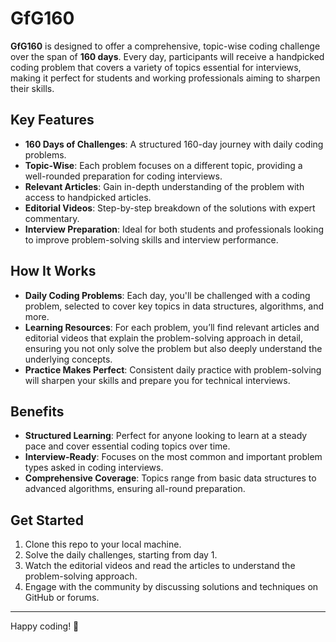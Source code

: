 # GfG160

**GfG160** is designed to offer a comprehensive, topic-wise coding challenge over the span of **160 days**. Every day, participants will receive a handpicked coding problem that covers a variety of topics essential for interviews, making it perfect for students and working professionals aiming to sharpen their skills.

## Key Features

- **160 Days of Challenges**: A structured 160-day journey with daily coding problems.
- **Topic-Wise**: Each problem focuses on a different topic, providing a well-rounded preparation for coding interviews.
- **Relevant Articles**: Gain in-depth understanding of the problem with access to handpicked articles.
- **Editorial Videos**: Step-by-step breakdown of the solutions with expert commentary.
- **Interview Preparation**: Ideal for both students and professionals looking to improve problem-solving skills and interview performance.

## How It Works

- **Daily Coding Problems**: Each day, you'll be challenged with a coding problem, selected to cover key topics in data structures, algorithms, and more.
- **Learning Resources**: For each problem, you’ll find relevant articles and editorial videos that explain the problem-solving approach in detail, ensuring you not only solve the problem but also deeply understand the underlying concepts.
- **Practice Makes Perfect**: Consistent daily practice with problem-solving will sharpen your skills and prepare you for technical interviews.

## Benefits

- **Structured Learning**: Perfect for anyone looking to learn at a steady pace and cover essential coding topics over time.
- **Interview-Ready**: Focuses on the most common and important problem types asked in coding interviews.
- **Comprehensive Coverage**: Topics range from basic data structures to advanced algorithms, ensuring all-round preparation.

## Get Started

1. Clone this repo to your local machine.
2. Solve the daily challenges, starting from day 1.
3. Watch the editorial videos and read the articles to understand the problem-solving approach.
4. Engage with the community by discussing solutions and techniques on GitHub or forums.

---

Happy coding! 🚀
